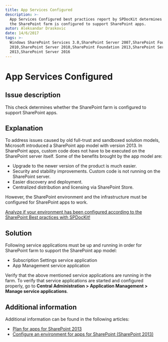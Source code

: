 ```yaml
---
title: App Services Configured
description: >-
  App Services Configured best practices report by SPDocKit determines whether
  the SharePoint farm is configured to support SharePoint apps.
autor: Aleksandar Draskovic
date: 14/6/2017
tags: >-
  Windows SharePoint Services 3.0,SharePoint Server 2007,SharePoint Foundation
  2010,SharePoint Server 2010,SharePoint Foundation 2013,SharePoint Server
  2013,SharePoint Server 2016
---
```


# App Services Configured

## Issue description

This check determines whether the SharePoint farm is configured to support SharePoint apps.

## Explanation

To address issues caused by old full-trust and sandboxed solution models, Microsoft introduced a SharePoint app model with version 2013. In SharePoint apps, custom code does not have to be executed on the SharePoint server itself. Some of the benefits brought by the app model are:

* Upgrade to the newer version of the product is much easier.
* Security and stability improvements. Custom code is not running on the SharePoint server.
* Easier discovery and deployment.
* Centralized distribution and licensing via SharePoint Store.

However, the SharePoint environment and the infrastructure must be configured for SharePoint apps to work.

[Analyze if your environment has been configured according to the SharePoint Best practices with SPDocKit!](http://bit.ly/2US0Zna)

## Solution

Following service applications must be up and running in order for SharePoint farm to support the SharePoint app model:

* Subscription Settings service application
* App Management service application

Verify that the above mentioned service applications are running in the farm. To verify that service applications are started and configured properly, go to **Central Administration &gt; Application Management &gt; Manage service applications**.

## Additional information

Additional information can be found in the following articles:

* [Plan for apps for SharePoint 2013](https://technet.microsoft.com/en-us/library/fp161237.aspx)
* [Configure an environment for apps for SharePoint \(SharePoint 2013\)](https://technet.microsoft.com/en-us/library/fp161236.aspx)

